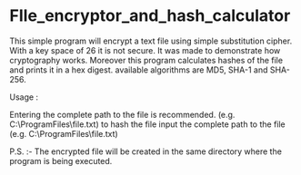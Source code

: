 # FIle_encryptor_and_hash_calculator

This simple program will encrypt a text file using simple substitution cipher. With a key space of 26 it is not secure. It was made to demonstrate how cryptography works.
Moreover this program calculates hashes of the file and prints it in a hex digest.
available algorithms are MD5, SHA-1 and SHA-256.

Usage :

Entering the complete path to the file is recommended.  (e.g. C:\ProgramFiles\file.txt)
to hash the file input the complete path to the file (e.g. C:\ProgramFiles\file.txt)

P.S. :- The encrypted file will be created in the same directory where the program is being executed.


